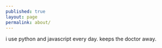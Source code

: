 ```yaml
---
published: true
layout: page
permalink: about/
---
```


i use python and javascript every day. keeps the doctor away.